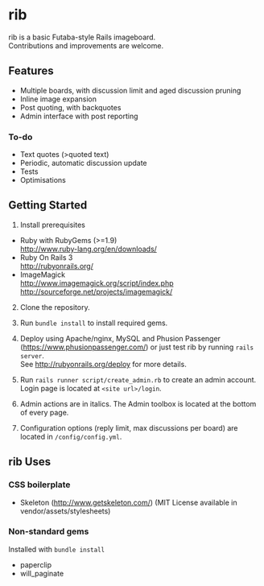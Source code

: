 # rib

rib is a basic Futaba-style Rails imageboard.<br>
Contributions and improvements are welcome.

## Features
* Multiple boards, with discussion limit and aged discussion pruning
* Inline image expansion
* Post quoting, with backquotes
* Admin interface with post reporting

### To-do
* Text quotes (>quoted text)
* Periodic, automatic discussion update
* Tests
* Optimisations

## Getting Started

1. Install prerequisites
  * Ruby with RubyGems (>=1.9)<br>
    http://www.ruby-lang.org/en/downloads/
  * Ruby On Rails 3<br>
    http://rubyonrails.org/
  * ImageMagick<br>
    http://www.imagemagick.org/script/index.php <br>
    http://sourceforge.net/projects/imagemagick/

2. Clone the repository.

3. Run `bundle install` to install required gems.

4. Deploy using Apache/nginx, MySQL and Phusion Passenger (https://www.phusionpassenger.com/)
or just test rib by running `rails server`.<br>
See http://rubyonrails.org/deploy for more details.

5. Run `rails runner script/create_admin.rb` to create an admin account. Login page is located at `<site url>/login`.

6. Admin actions are in italics. The Admin toolbox is located at the bottom of every page.

7. Configuration options (reply limit, max discussions per board) are located in `/config/config.yml`.

## rib Uses
### CSS boilerplate
* Skeleton (http://www.getskeleton.com/) (MIT License available in vendor/assets/stylesheets)

### Non-standard gems
Installed with `bundle install`
* paperclip
* will_paginate